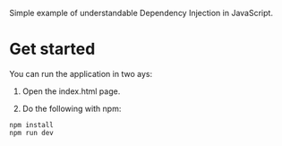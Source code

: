 Simple example of understandable Dependency Injection in JavaScript.

# Get started
You can run the application in two ays:

  1. Open the index.html page.

  2. Do the following with npm:
  ```
  npm install
  npm run dev
  ```
